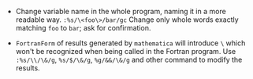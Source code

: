 * Change variable name in the whole program, naming it in a more readable way. `:%s/\<foo\>/bar/gc` Change only whole words exactly matching `foo` to `bar`; ask for confirmation. 

* `FortranForm` of results generated by `mathematica`  will introduce `\` which won't be recognized when being called in the Fortran program. Use `:%s/\\/\&/g`, `%s/$/\&/g`, `%g/&&/\&/g` and other command to modify the results.
